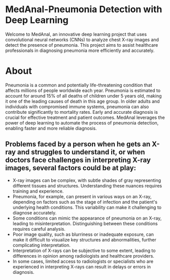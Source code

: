 # **MedAnal-Pneumonia Detection with Deep Learning**

Welcome to MedAnal, an innovative deep learning project that uses convolutional neural networks (CNNs) to analyze chest X-ray images and detect the presence of pneumonia. This project aims to assist healthcare professionals in diagnosing pneumonia more efficiently and accurately.

# About
Pneumonia is a common and potentially life-threatening condition that affects millions of people worldwide each year. Pneumonia is estimated to account for around 15% of all deaths of children under 5 years old, making it one of the leading causes of death in this age group. In older adults and individuals with compromised immune systems, pneumonia can also contribute significantly to mortality rates. Early and accurate diagnosis is crucial for effective treatment and patient outcomes. MedAnal leverages the power of deep learning to automate the process of pneumonia detection, enabling faster and more reliable diagnosis.

## Problems faced by a person when he gets an X-ray and struggles to understand it, or when doctors face challenges in interpreting X-ray images, several factors could be at play:
- X-ray images can be complex, with subtle shades of gray representing different tissues and structures. Understanding these nuances requires training and experience.
- Pneumonia, for example, can present in various ways on an X-ray, depending on factors such as the stage of infection and the patient's underlying health conditions. This variability can make it challenging to diagnose accurately.
- Some conditions can mimic the appearance of pneumonia on an X-ray, leading to misinterpretation. Distinguishing between these conditions requires careful analysis.
- Poor image quality, such as blurriness or inadequate exposure, can make it difficult to visualize key structures and abnormalities, further complicating interpretation.
- Interpretation of X-rays can be subjective to some extent, leading to differences in opinion among radiologists and healthcare providers.
- In some cases, limited access to radiologists or specialists who are experienced in interpreting X-rays can result in delays or errors in diagnosis.

